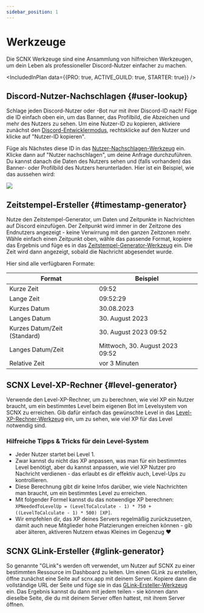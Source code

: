 ```yaml
---
sidebar_position: 1
---
```


# Werkzeuge

Die SCNX Werkzeuge sind eine Ansammlung von hilfreichen Werkzeugen, um dein Leben als professioneller Discord-Nutzer
einfacher zu machen.

<IncludedInPlan data={{PRO: true, ACTIVE_GUILD: true, STARTER: true}} />

## Discord-Nutzer-Nachschlagen {#user-lookup}

Schlage jeden Discord-Nutzer oder -Bot nur mit ihrer Discord-ID nach! Füge die ID einfach oben ein, um das Banner, das
Profilbild, die Abzeichen und mehr des Nutzers zu sehen. Um eine Nutzer-ID zu kopieren, aktiviere zunächst
den [Discord-Entwicklermodus](https://faq.scnx.app/discord-entwicklermodus-aktivieren/), rechtsklicke auf den Nutzer
und klicke auf "Nutzer-ID kopieren".

Füge als Nächstes diese ID in das [Nutzer-Nachschlagen-Werkzeug](https://scnx.app/de/user/tools?page=user-lookup) ein.
Klicke dann auf "Nutzer nachschlagen", um deine Anfrage durchzuführen. Du kannst danach die Daten des Nutzers sehen und (falls
vorhanden) das Banner- oder Profilbild des Nutzers herunterladen. Hier ist ein Beispiel, wie das aussehen wird:

![](@site/docs/assets/scnx/user/toolbox/result.png)

## Zeitstempel-Ersteller {#timestamp-generator}

Nutze den Zeitstempel-Generator, um Daten und Zeitpunkte in Nachrichten auf Discord einzufügen. Der Zeitpunkt wird immer
in der Zeitzone des Endnutzers angezeigt - keine Verwirrung mit den ganzen Zeitzonen mehr. Wähle einfach einen Zeitpunkt
oben, wähle das passende Format, kopiere das Ergebnis und füge es in
das [Zeitstempel-Generator-Werkzeug](https://scnx.app/de/user/tools?page=timestamp-generator) ein. Die Zeit wird dann
angezeigt, sobald die Nachricht abgesendet wurde.

Hier sind alle verfügbaren Formate:

| Format                       | Beispiel                        |
|------------------------------|---------------------------------|
| Kurze Zeit                   | 09:52                           |
| Lange Zeit                   | 09:52:29                        |
| Kurzes Datum                 | 30.08.2023                      |
| Langes Datum                 | 30. August 2023                 |
| Kurzes Datum/Zeit (Standard) | 30. August 2023 09:52           |
| Langes Datum/Zeit            | Mittwoch, 30. August 2023 09:52 |
| Relative Zeit                | vor 3 Minuten                   |

## SCNX Level-XP-Rechner {#level-generator}

Verwende den Level-XP-Rechner, um zu berechnen, wie viel XP ein Nutzer braucht, um ein bestimmtes Level beim eigenen Bot im Levelsystem
von SCNX zu erreichen.
Gib dafür einfach das gewünschte Level in das [Level-XP-Rechner-Werkzeug](https://scnx.app/de/user/tools?page=level-calculator) ein,
um zu sehen, wie viel XP für das Level notwendig sind.

### Hilfreiche Tipps & Tricks für dein Level-System

* Jeder Nutzer startet bei Level 1.
* Zwar kannst du nicht das XP anpassen, was man für ein bestimmtes Level benötigt, aber du kannst anpassen, wie viel XP
  Nutzer pro Nachricht verdienen - das erlaubt es dir effektiv auch, Level-Ups zu kontrollieren.
* Diese Berechnung gibt dir keine Infos darüber, wie viele Nachrichten man braucht, um ein bestimmtes Level zu
  erreichen.
* Mit folgender Formel kannst du das notwendige XP
  berechnen: `XPNeededToLevelUp = (LevelToCalculate - 1) * 750 + ((LevelToCalculate - 1) * 500) [XP]`.
* Wir empfehlen dir, das XP deines Servers regelmäßig zurückzusetzen, damit auch neue Mitglieder hohe Platzierungen
  erreichen können - gib aber älteren, aktiveren Nutzern etwas Kleines im Gegenzug :heart:

## SCNX GLink-Ersteller {#glink-generator}

So genannte "GLink"s werden oft verwendet, um Nutzer auf SCNX zu einer bestimmten Ressource im Dashboard zu leiten.
Um einen GLink zu erstellen, öffne zunächst eine Seite auf scnx.app mit deinem Server. Kopiere dann die
vollständige URL der Seite und füge sie in
das [GLink-Ersteller-Werkzeug](https://scnx.app/de/user/tools?page=glink-generator) ein. Das Ergebnis kannst du dann mit
jedem teilen - sie können dann dieselbe Seite, die du mit deinem Server offen hattest, mit ihrem Server öffnen.
